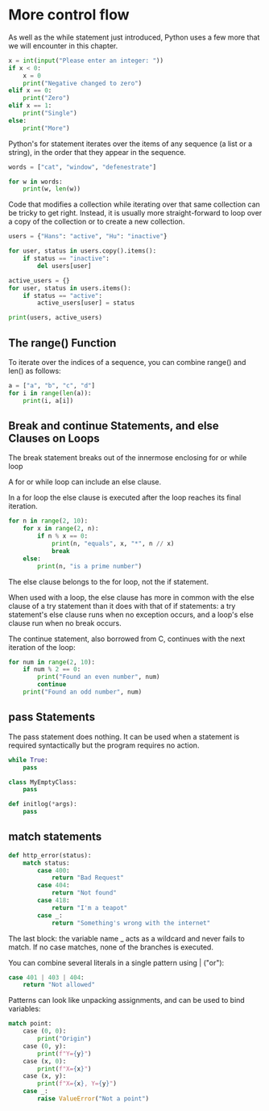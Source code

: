 # More control flow

As well as the while statement just introduced, Python uses a few more that we will encounter in this chapter.

```py
x = int(input("Please enter an integer: "))
if x < 0:
    x = 0
    print("Negative changed to zero")
elif x == 0:
    print("Zero")
elif x == 1:
    print("Single")
else:
    print("More")
```

Python's for statement iterates over the items of any sequence (a list or a string), in the order that they appear in the sequence.

```py
words = ["cat", "window", "defenestrate"]

for w in words:
    print(w, len(w))
```

Code that modifies a collection while iterating over that same collection can be tricky to get right. Instead, it is usually more straight-forward to loop over a copy of the collection or to create a new collection.

```py
users = {"Hans": "active", "Hu": "inactive"}

for user, status in users.copy().items():
    if status == "inactive":
        del users[user]

active_users = {}
for user, status in users.items():
    if status == "active":
        active_users[user] = status

print(users, active_users)
```

## The range() Function

To iterate over the indices of a sequence, you can combine range() and len() as follows:

```py
a = ["a", "b", "c", "d"]
for i in range(len(a)):
    print(i, a[i])
```


## Break and continue Statements, and else Clauses on Loops

The break statement breaks out of the innermose enclosing for or while loop

A for or while loop can include an else clause.

In a for loop the else clause is executed after the loop reaches its final iteration.

```py
for n in range(2, 10):
    for x in range(2, n):
        if n % x == 0:
            print(n, "equals", x, "*", n // x)
            break
    else:
        print(n, "is a prime number")
```

The else clause belongs to the for loop, not the if statement.

When used with a loop, the else clause has more in common with the else clause of a try statement than it does with that of if statements: a try statement's else clause runs when no exception occurs, and a loop's else clause run when no break occurs.

The continue statement, also borrowed from C, continues with the next iteration of the loop:

```py
for num in range(2, 10):
    if num % 2 == 0:
        print("Found an even number", num)
        continue
    print("Found an odd number", num)
```

## pass Statements

The pass statement does nothing. It can be used when a statement is required syntactically but the program requires no action.

```py
while True:
    pass

class MyEmptyClass:
    pass

def initlog(*args):
    pass
```

## match statements

```py
def http_error(status):
    match status:
        case 400:
            return "Bad Request"
        case 404:
            return "Not found"
        case 418:
            return "I'm a teapot"
        case _:
            return "Something's wrong with the internet"
```

The last block: the variable name _ acts as a wildcard and never fails to match. If no case matches, none of the branches is executed.

You can combine several literals in a single pattern using | ("or"):

```py
case 401 | 403 | 404:
    return "Not allowed"
```

Patterns can look like unpacking assignments, and can be used to bind variables:

```py
match point:
    case (0, 0):
        print("Origin")
    case (0, y):
        print(f"Y={y}")
    case (x, 0):
        print(f"X={x}")
    case (x, y):
        print(f"X={x}, Y={y}")
    case _:
        raise ValueError("Not a point")
```



